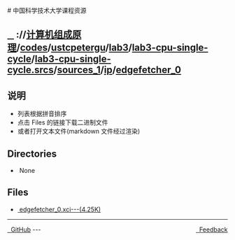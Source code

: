 
<head>
    <meta http-equiv="content-type" content="text/html; charset=utf-8">
    <link rel="stylesheet" href="https://use.fontawesome.com/releases/v5.8.1/css/all.css" integrity="sha384-50oBUHEmvpQ+1lW4y57PTFmhCaXp0ML5d60M1M7uH2+nqUivzIebhndOJK28anvf" crossorigin="anonymous">
    <title> 中国科学技术大学课程资源</title>
</head>
# 中国科学技术大学课程资源

<div>
  <h2>
    <a href="../index.html">&nbsp;&nbsp;<i class="fas fa-backward"></i>&nbsp;</a>
    :/<a href="../../../../../../../../../index.html"><i class="fas fa-home"></i></a>/<a href="../../../../../../../../index.html">计算机组成原理</a>/<a href="../../../../../../../index.html">codes</a>/<a href="../../../../../../index.html">ustcpetergu</a>/<a href="../../../../../index.html">lab3</a>/<a href="../../../../index.html">lab3-cpu-single-cycle</a>/<a href="../../../index.html">lab3-cpu-single-cycle.srcs</a>/<a href="../../index.html">sources_1</a>/<a href="../index.html">ip</a>/<a href="index.html">edgefetcher_0</a>
  </h2>
</div>

## 说明
- 列表根据拼音排序
- 点击 Files 的链接下载二进制文件
- 或者打开文本文件(markdown 文件经过渲染)

<h2> Directories &nbsp; <a href="https://download-directory.github.io/?url=https://github.com/USTC-Resource/USTC-Course/tree/master/计算机组成原理/codes/ustcpetergu/lab3/lab3-cpu-single-cycle/lab3-cpu-single-cycle.srcs/sources_1/ip/edgefetcher_0" style="color:red;text-decoration:underline;" target="_black"><i class="fas fa-download"></i></a></h2>

<ul><li><i class="fas fa-meh"></i>&nbsp;None</li></ul>

## Files
<ul><li><a href="https://raw.githubusercontent.com/USTC-Resource/USTC-Course/master/计算机组成原理/codes/ustcpetergu/lab3/lab3-cpu-single-cycle/lab3-cpu-single-cycle.srcs/sources_1/ip/edgefetcher_0/edgefetcher_0.xci"><i class="fas fa-file"></i>&nbsp;edgefetcher_0.xci---(4.25K)</a></li></ul>

---
<div style="text-decration:underline;display:inline">
  <a href="https://github.com/USTC-Resource/USTC-Course.git" target="_blank" rel="external"><i class="fab fa-github"></i>&nbsp; GitHub</a>
  <a href="mailto:&#122;huheqin1@gmail.com?subject=反馈与建议" style="float:right" target="_blank" rel="external"><i class="fas fa-envelope"></i>&nbsp; Feedback</a>
</div>
---


